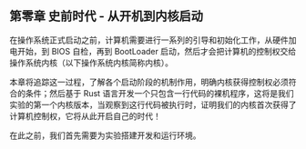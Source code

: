 ## 第零章 史前时代 - 从开机到内核启动



在操作系统正式启动之前，计算机需要进行一系列的引导和初始化工作，从硬件加电开始，到 BIOS 自检，再到 BootLoader 启动，然后才会把计算机的控制权交给操作系统内核（以下操作系统内核简称内核）。

本章将追踪这一过程，了解各个启动阶段的机制作用，明确内核获得控制权必须符合的条件；然后基于 Rust 语言开发一个只包含一行代码的裸机程序，这将是我们实验的第一个内核版本，当观察到这行代码被执行时，证明我们的内核首次获得了计算机控制权，它将从此开启自己的时代！

在此之前，我们首先需要为实验搭建开发和运行环境。



<script src="https://utteranc.es/client.js"
        repo="OSLearning365/blog-issues"
        issue-term="pathname"
        theme="github-light"
        crossorigin="anonymous"
        async>
</script>
